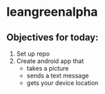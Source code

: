 # leangreenalpha


## Objectives for today: 
1. Set up repo
2. Create android app that
   * takes a picture
   * sends a text message
   * gets your device location
